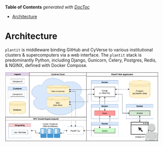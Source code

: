 <!-- START doctoc generated TOC please keep comment here to allow auto update -->
<!-- DON'T EDIT THIS SECTION, INSTEAD RE-RUN doctoc TO UPDATE -->
**Table of Contents**  *generated with [DocToc](https://github.com/thlorenz/doctoc)*

- [Architecture](#architecture)

<!-- END doctoc generated TOC please keep comment here to allow auto update -->

# Architecture

`plantit` is middleware binding GitHub and CyVerse to various institutional clusters & supercomputers via a web interface. The `plantit` stack is predominantly Python, including Django, Gunicorn, Celery, Postgres, Redis, & NGINX, defined with Docker Compose.

![Architecture](../media/plantit.jpg)
